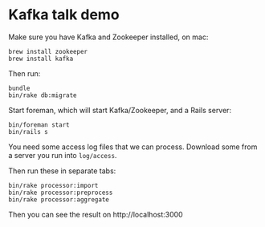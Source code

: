 # Kafka talk demo


Make sure you have Kafka and Zookeeper installed, on mac:

```
brew install zookeeper
brew install kafka
```

Then run:

```
bundle
bin/rake db:migrate
```

Start foreman, which will start Kafka/Zookeeper, and a Rails server:

```
bin/foreman start
bin/rails s
```

You need some access log files that we can process. Download some from a
server you run into `log/access`.

Then run these in separate tabs:

```
bin/rake processor:import
bin/rake processor:preprocess
bin/rake processor:aggregate
```

Then you can see the result on http://localhost:3000
